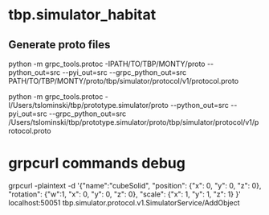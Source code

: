 # tbp.simulator_habitat

## Generate proto files

python -m grpc_tools.protoc -IPATH/TO/TBP/MONTY/proto --python_out=src --pyi_out=src --grpc_python_out=src PATH/TO/TBP/MONTY/proto/tbp/simulator/protocol/v1/protocol.proto

python -m grpc_tools.protoc -I/Users/tslominski/tbp/prototype.simulator/proto --python_out=src --pyi_out=src --grpc_python_out=src /Users/tslominski/tbp/prototype.simulator/proto/tbp/simulator/protocol/v1/protocol.proto


# grpcurl commands debug

grpcurl -plaintext -d '{"name":"cubeSolid", "position": {"x": 0, "y": 0, "z": 0}, "rotation": {"w":1, "x": 0, "y": 0, "z": 0}, "scale": {"x": 1, "y": 1, "z": 1} }' localhost:50051 tbp.simulator.protocol.v1.SimulatorService/AddObject